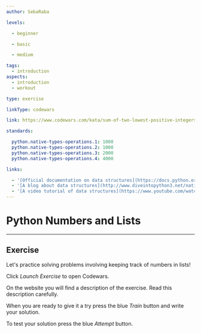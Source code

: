 ```yaml
---
author: SebaRaba

levels:

  - beginner

  - basic

  - medium

tags:
  - introduction
aspects:
  - introduction
  - workout

type: exercise

linkType: codewars

link: https://www.codewars.com/kata/sum-of-two-lowest-positive-integers/python

standards:

  python.native-types-operations.1: 1000
  python.native-types-operations.2: 1000
  python.native-types-operations.3: 2000
  python.native-types-operations.4: 4000

links:

  - '[Official documentation on data structures](https://docs.python.org/3/library/stdtypes.html){website}'
  - '[A blog about data structures](http://www.diveintopython3.net/native-datatypes.html){website}'
  - '[A video tutorial of data structures](https://www.youtube.com/watch?v=TkpNMvBrEUw){video}'
---
```


# Python Numbers and Lists

---
## Exercise

Let's practice solving problems involving keeping track of numbers in lists!

Click *Launch Exercise* to open Codewars.

On the website you will find a description of the exercise. Read this description carefully.

When you are ready to give it a try press the blue *Train* button and write your solution.

To test your solution press the blue *Attempt* button.
